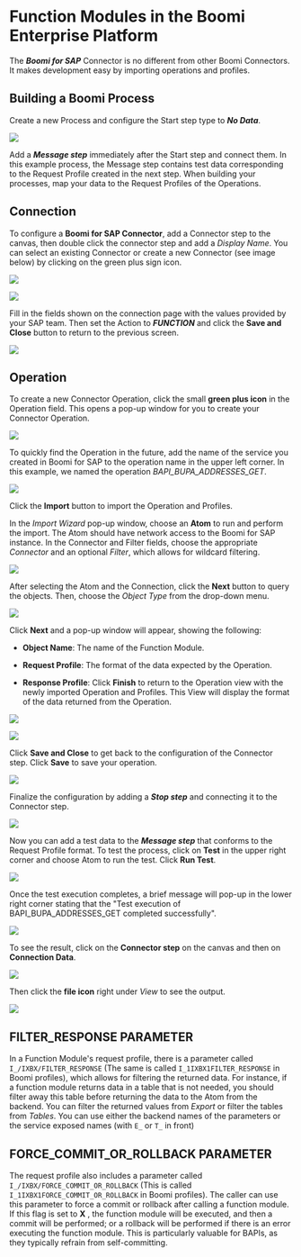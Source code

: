 # Function Modules in the Boomi Enterprise Platform

<head>
  <meta name="guidename" content="Boomi for SAP"/>
  <meta name="context" content="GUID-27f98a35-aa57-4275-b81a-88d22f1e4dd2"/>
</head>

The ***Boomi for SAP*** Connector is no different from other Boomi Connectors. It makes development easy by importing operations and profiles.

## Building a Boomi Process

Create a new Process and configure the Start step type to ***No Data***.

![](./Images/img-sap_boomi_process.png)

Add a ***Message step*** immediately after the Start step and connect them. In this example process, the Message step contains test data corresponding to the Request Profile created in the next step. When building your processes, map your data to the Request Profiles of the Operations.

## Connection

To configure a **Boomi for SAP Connector**, add a Connector step to the canvas, then double click the connector step and add a *Display Name*. You can select an existing Connector or create a new Connector (see image below) by clicking on the green plus sign icon.

![](./Images/img-sap_new_connector.png)

![](./Images/img-sap_green_plus_icon.png)

Fill in the fields shown on the connection page with the values provided by your SAP team. Then set the Action to ***FUNCTION*** and click the **Save and Close** button to return to the previous screen.

![](./Images/img-sap_function.png)

## Operation

To create a new Connector Operation, click the small **green plus icon** in the Operation field. This opens a pop-up window for you to create your Connector Operation.

![](./Images/img-sap_operation.png)

To quickly find the Operation in the future, add the name of the service you created in Boomi for SAP to the operation name in the upper left corner. In this example, we named the operation *BAPI_BUPA_ADDRESSES_GET*.

![](./Images/img-sap_options.png)

Click the **Import** button to import the Operation and Profiles.

In the *Import Wizard* pop-up window, choose an **Atom** to run and perform the import. The Atom should have network access to the Boomi for SAP instance. In the Connector and Filter fields, choose the appropriate *Connector* and an optional *Filter*, which allows for wildcard filtering.

![](./Images/img-sap_import.png)

After selecting the Atom and the Connection, click the **Next** button to query the objects. Then, choose the *Object Type* from the drop-down menu.

![](./Images/img-sap_object_type%20.png)

Click **Next** and a pop-up window will appear, showing the following:

- **Object Name**: The name of the Function Module.

- **Request Profile**: The format of the data expected by the Operation.

- **Response Profile**: Click **Finish** to return to the Operation view with the newly imported Operation and Profiles. This View will display the format of the data returned from the Operation.

![](./Images/img-sap_response_profile.png)

![](./Images/img-sap_operation_view.png)

Click **Save and Close** to get back to the configuration of the Connector step. Click **Save** to save your operation.

![](./Images/img-sap_conn_shapes.png)

Finalize the configuration by adding a ***Stop step*** and connecting it to the Connector step.

![](./Images/img-sap_stop_shape.png)

Now you can add a test data to the ***Message step*** that conforms to the Request Profile format. To test the process, click on **Test** in the upper right corner and choose Atom to run the test. Click **Run Test**.

![](./Images/img-sap_message_shape.png)

Once the test execution completes, a brief message will pop-up in the lower right corner stating that the "Test execution of BAPI_BUPA_ADDRESSES_GET completed successfully".

![](./Images/img-sap_test_execution.png)

To see the result, click on the **Connector step** on the canvas and then on **Connection Data**.

![](./Images/img-sap_test_execution.png)

Then click the **file icon** right under *View* to see the output.

![](./Images/img-sap_file_icon.png)

## FILTER_RESPONSE PARAMETER

In a Function Module's request profile, there is a parameter called `I_/IXBX/FILTER_RESPONSE` (The same is called `I_1IXBX1FILTER_RESPONSE` in Boomi profiles), which allows for filtering the returned data. For instance, if a function module returns data in a table that is not needed, you should filter away this table before returning the data to the Atom from the backend. You can filter the returned values from *Export* or filter the tables from *Tables*. You can use either the backend names of the parameters or the service exposed names (with `E_` or `T_` in front)

## FORCE_COMMIT_OR_ROLLBACK PARAMETER

The request profile also includes a parameter called `I_/IXBX/FORCE_COMMIT_OR_ROLLBACK` (This is called `I_1IXBX1FORCE_COMMIT_OR_ROLLBACK` in Boomi profiles). The caller can use this parameter to force a commit or rollback after calling a function module. If this flag is set to **X** , the function module will be executed, and then a commit will be performed; or a rollback will be performed if there is an error executing the function module. This is particularly valuable for BAPIs, as they typically refrain from self-committing.